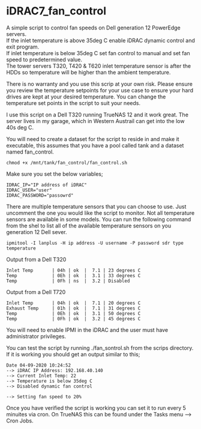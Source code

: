 # iDRAC7_fan_control
A simple script to control fan speeds on Dell generation 12 PowerEdge servers.<br>
If the inlet temperature is above 35deg C enable iDRAC dynamic control and exit program.<br>
If inlet temperature is below 35deg C set fan control to manual and set fan speed to predetermined value.<br>
The tower servers T320, T420 & T620 inlet temperature sensor is after the HDDs so temperature will be higher than the ambient temperature.<br>

There is no warranty and you use this scrip at your own risk. Please ensure you review the temperature setpoints for your use case to ensure your hard drives are kept at your desired temperature. You can change the temperature set points in the script to suit your needs.

I use this script on a Dell T320 running TrueNAS 12 and it work great. The server lives in my garage, which in Western Austrail can get into the low 40s deg C. 

You will need to create a dataset for the script to reside in and make it executable, this assumes that you have a pool called tank and a dataset named fan_control. 
```
chmod +x /mnt/tank/fan_control/fan_control.sh
```
Make sure you set the below variables;
```
IDRAC_IP="IP address of iDRAC"
IDRAC_USER="user"
IDRAC_PASSWORD="passowrd"
```
There are multiple temperature sensors that you can choose to use. Just uncomment the one you would like the script to monitor. Not all temperature sensors are available in some models. You can run the following command from the shel to list all of the available temperature sensors on you generation 12 Dell sever.
```
ipmitool -I lanplus -H ip address -U username -P password sdr type temperature
```
Output from a Dell T320
```
Inlet Temp       | 04h | ok  |  7.1 | 23 degrees C
Temp             | 0Eh | ok  |  3.1 | 33 degrees C
Temp             | 0Fh | ns  |  3.2 | Disabled
```
Output from a Dell T720
```
Inlet Temp       | 04h | ok  |  7.1 | 20 degrees C
Exhaust Temp     | 01h | ok  |  7.1 | 31 degrees C
Temp             | 0Eh | ok  |  3.1 | 50 degrees C
Temp             | 0Fh | ok  |  3.2 | 45 degrees C
```
You will need to enable IPMI in the iDRAC and the user must have administrator privileges.

You can test the script by running ./fan_sontrol.sh from the scrips directory. If it is working you should get an output similar to this;
```
Date 04-09-2020 10:24:52
--> iDRAC IP Address: 192.168.40.140
--> Current Inlet Temp: 22
--> Temperature is below 35deg C
--> Disabled dynamic fan control

--> Setting fan speed to 20%
```
Once you have verified the script is working you can set it to run every 5 minuites via cron. On TrueNAS this can be found under the Tasks menu --> Cron Jobs.
